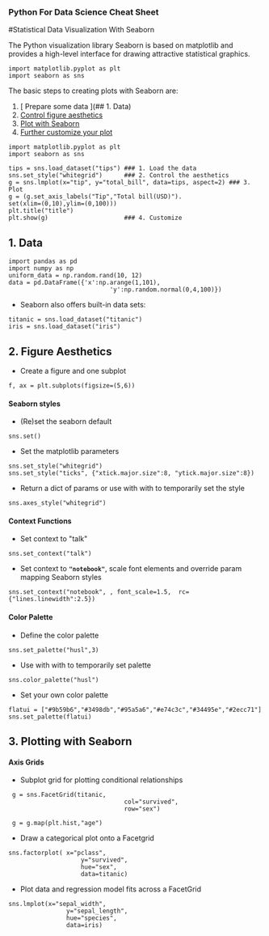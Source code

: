 ### Python For Data Science Cheat Sheet
#Statistical Data Visualization With Seaborn


The Python visualization library Seaborn is based on matplotlib and provides a high-level interface for drawing attractive statistical graphics.

```
import matplotlib.pyplot as plt
import seaborn as sns
```

The basic steps to creating plots with Seaborn are:
 1. [ Prepare some data ](## 1. Data)
 2. [Control figure aesthetics]()
 3. [Plot with Seaborn]()
 4. [Further customize your plot]()

```
import matplotlib.pyplot as plt
import seaborn as sns

tips = sns.load_dataset("tips") ### 1. Load the data
sns.set_style("whitegrid")      ### 2. Control the aesthetics
g = sns.lmplot(x="tip", y="total_bill", data=tips, aspect=2) ### 3. Plot
g = (g.set_axis_labels("Tip","Total bill(USD)").
set(xlim=(0,10),ylim=(0,100)))
plt.title("title")
plt.show(g)                     ### 4. Customize

```

## 1. Data

```
import pandas as pd
import numpy as np
uniform_data = np.random.rand(10, 12)
data = pd.DataFrame({'x':np.arange(1,101),
							'y':np.random.normal(0,4,100)})
```

* Seaborn also offers built-in data sets:

```
titanic = sns.load_dataset("titanic")
iris = sns.load_dataset("iris")
```

## 2. Figure Aesthetics

* Create a figure and one subplot
```
f, ax = plt.subplots(figsize=(5,6))
```

#### Seaborn styles

* (Re)set the seaborn default
```
sns.set()
```

* Set the matplotlib parameters
```
sns.set_style("whitegrid")
sns.set_style("ticks", {"xtick.major.size":8, "ytick.major.size":8})
```

* Return a dict of params or use with with to temporarily set the style
```
sns.axes_style("whitegrid")
```

#### Context Functions
* Set context to "talk"
```
sns.set_context("talk")
```

* Set context to <code>__"notebook"__</code>, scale font elements and override param mapping Seaborn styles
```
sns.set_context("notebook", , font_scale=1.5,  rc={"lines.linewidth":2.5})
```

#### Color Palette

* Define the color palette
```
sns.set_palette("husl",3)
```
* Use with with to temporarily set palette
```
sns.color_palette("husl")
```
* Set your own color palette
```
flatui = ["#9b59b6","#3498db","#95a5a6","#e74c3c","#34495e","#2ecc71"]
sns.set_palette(flatui)
```


## 3.  Plotting with Seaborn

#### Axis Grids

* Subplot grid for plotting conditional relationships
```
 g = sns.FacetGrid(titanic,
								col="survived",
								row="sex")
```
```
 g = g.map(plt.hist,"age")
```
* Draw a categorical plot onto a Facetgrid
```
sns.factorplot( x="pclass",
					y="survived",
					hue="sex",
					data=titanic)
```
* Plot data and regression model fits  across a FacetGrid
```
sns.lmplot(x="sepal_width",
				y="sepal_length",
				hue="species",
				data=iris)
```

<!--
				Categorical Plots
 Scatterplot
>>> sns.stripplot(x="species", Scatterplot with one
 y="petal_length", categorical variable
 data=iris)
>>> sns.swarmplot(x="species", Categorical scatterplot with
 y="petal_length", non-overlapping points
 data=iris)
 Bar Chart
>>> sns.barplot(x="sex", Show point estimates and
 y="survived", confidence intervals with
 hue="class", scatterplot glyphs
 data=titanic)
 Count Plot
>>> sns.countplot(x="deck", Show count of observations
 data=titanic,
 palette="Greens_d")
 Point Plot
>>> sns.pointplot(x="class", Show point estimates and
 y="survived", confidence intervals as
 hue="sex", rectangular bars
 data=titanic,
 palette={"male":"g",
 "female":"m"},
 markers=["^","o"],
 linestyles=["-","--"])
 Boxplot
>>> sns.boxplot(x="alive", Boxplot
 y="age",
 hue="adult_male",
 data=titanic)
>>> sns.boxplot(data=iris,orient="h") Boxplot with wide-form data
 Violinplot
>>> sns.violinplot(x="age", Violin plot
 y="sex",
 hue="survived",
 data=titanic)
>>> plot = sns.distplot(data.y, Plot univariate distribution kde=False,
 color="b")
Distribution Plots
>>> h = sns.PairGrid(iris) Subplot grid for plotting pairwise
>>> h = h.map(plt.scatter) relationships
>>> sns.pairplot(iris) Plot pairwise bivariate distributions
>>> i = sns.JointGrid(x="x", Grid for bivariate plot with marginal
 y="y", univariate plots
 data=data)
 Regression Plots
>>> i = i.plot(sns.regplot,
 sns.distplot)
>>> sns.jointplot("sepal_length", Plot bivariate distribution
 "sepal_width",
 data=iris,
 kind='kde')
Matrix Plots
>>> sns.heatmap(uniform_data,vmin=0,vmax=1) Heatmap

-->
